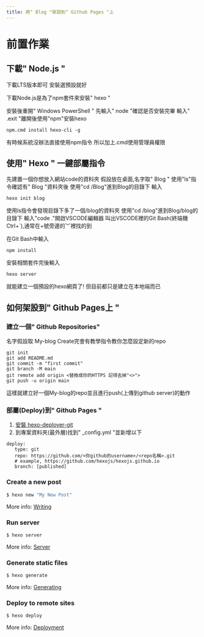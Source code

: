 ```yaml
---
title: 將" Blog "架設到" Github Pages "上
---
```

# 前置作業

## 下載" Node.js "

下載LTS版本即可
安裝選預設就好
<!-- # H1
## H2
### H3
#### H4 -->
下載Node.js是為了npm套件來安裝" hexo "

安裝後重開" Windows PowerShell "
先輸入" node "確認是否安裝完畢
輸入" .exit "離開後使用"npm"安裝hexo
```
npm.cmd install hexo-cli -g
```
有時候系統沒辦法直接使用npm指令
所以加上.cmd使用管理員權限

## 使用" Hexo " 一鍵部屬指令
先建置一個你想放入網站code的資料夾
假設放在桌面,名字取" Blog "
使用"ls"指令確認有" Blog "資料夾後
使用"cd /Blog"進到Blog的目錄下
輸入
```
hexo init blog
```
使用ls指令會發現目錄下多了一個/blog的資料夾
使用"cd /blog"進到Blog/blog的目錄下
輸入"code ."開啟VSCODE編輯器
叫出VSCODE裡的Git Bash(終端機Ctrl+`),通常在+號旁邊的﹀裡找的到

在Git Bash中輸入
```
npm install
```
安裝相關套件完後輸入
```
hexo server
```
就能建立一個預設的hexo網頁了!
但目前都只是建立在本地端而已

## 如何架設到" Github Pages上 "

### 建立一個" Github Repositories"
名字假設取 My-blog
Create完會有教學指令教你怎麼設定新的repo
```
git init
git add README.md
git commit -m "first commit"
git branch -M main
git remote add origin <替換成你的HTTPS 記得去掉"<>">
git push -u origin main
```
這樣就建立好一個My-blog的repo並且進行push(上傳到github server)的動作

### 部屬(Deploy)到" Github Pages "

1. [安裝 hexo-deployer-git](https://www.npmjs.com/package/hexo-deployer-git)
2. 到專案資料夾(最外層)找到" _config.yml "並新增以下
```
deploy:
   type: git
   repo: https://github.com/<你github的username>/<repo名稱>.git
   # example, https://github.com/hexojs/hexojs.github.io
   branch: [published]
```
<!-- ```python
print("你好")
```
ol order list

1. 123
2. 123
3. 123

ul 

- 1
- 2
- 3 -->
### Create a new post

``` bash
$ hexo new "My New Post"
```

More info: [Writing](https://hexo.io/docs/writing.html)

### Run server

``` bash
$ hexo server
```

More info: [Server](https://hexo.io/docs/server.html)

### Generate static files

``` bash
$ hexo generate
```

More info: [Generating](https://hexo.io/docs/generating.html)

### Deploy to remote sites

``` bash
$ hexo deploy
```

More info: [Deployment](https://hexo.io/docs/one-command-deployment.html)
